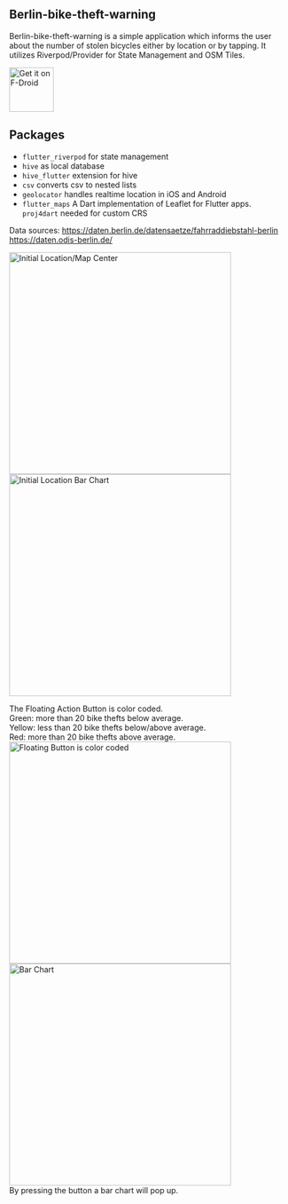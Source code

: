 Berlin-bike-theft-warning
-------------------------

Berlin-bike-theft-warning is a simple application which informs the user about the number of stolen bicycles either by location or by tapping.
It utilizes Riverpod/Provider for State Management and OSM Tiles.

[<img src="https://fdroid.gitlab.io/artwork/badge/get-it-on.png"
     alt="Get it on F-Droid"
     height="80">](https://f-droid.org/packages/de.example.fahrraddiebstahl_berlin/)

## Packages
- `flutter_riverpod` for state management
- `hive` as local database
- `hive_flutter` extension for hive
- `csv` converts csv to nested lists
- `geolocator` handles realtime location in iOS and Android
- `flutter_maps` A Dart implementation of Leaflet for Flutter apps.
`proj4dart` needed for custom CRS 

Data sources:
https://daten.berlin.de/datensaetze/fahrraddiebstahl-berlin
https://daten.odis-berlin.de/

<img alt="Initial Location/Map Center" src="fastlane\metadata\android\en-US\images\phoneScreenshots\Screenshot_1633969471.png" width="400"/>
<img alt="Initial Location Bar Chart" src="fastlane\metadata\android\en-US\images\phoneScreenshots\Screenshot_1633969479.png" width="400"/>

The Floating Action Button is color coded.  
Green: more than 20 bike thefts below average.  
Yellow: less than 20 bike thefts below/above average.  
Red: more than 20 bike thefts above average.  
<img alt="Floating Button is color coded" src="fastlane\metadata\android\en-US\images\phoneScreenshots\Screenshot_1633969488.png" width="400"/>
<img alt="Bar Chart" src="fastlane\metadata\android\en-US\images\phoneScreenshots\Screenshot_1633969494.png" width="400"/>  
By pressing the button a bar chart will pop up.


